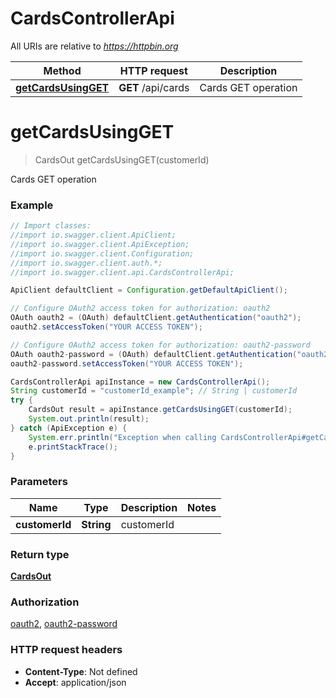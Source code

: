 # CardsControllerApi

All URIs are relative to *https://httpbin.org*

Method | HTTP request | Description
------------- | ------------- | -------------
[**getCardsUsingGET**](CardsControllerApi.md#getCardsUsingGET) | **GET** /api/cards | Cards GET operation


<a name="getCardsUsingGET"></a>
# **getCardsUsingGET**
> CardsOut getCardsUsingGET(customerId)

Cards GET operation

### Example
```java
// Import classes:
//import io.swagger.client.ApiClient;
//import io.swagger.client.ApiException;
//import io.swagger.client.Configuration;
//import io.swagger.client.auth.*;
//import io.swagger.client.api.CardsControllerApi;

ApiClient defaultClient = Configuration.getDefaultApiClient();

// Configure OAuth2 access token for authorization: oauth2
OAuth oauth2 = (OAuth) defaultClient.getAuthentication("oauth2");
oauth2.setAccessToken("YOUR ACCESS TOKEN");

// Configure OAuth2 access token for authorization: oauth2-password
OAuth oauth2-password = (OAuth) defaultClient.getAuthentication("oauth2-password");
oauth2-password.setAccessToken("YOUR ACCESS TOKEN");

CardsControllerApi apiInstance = new CardsControllerApi();
String customerId = "customerId_example"; // String | customerId
try {
    CardsOut result = apiInstance.getCardsUsingGET(customerId);
    System.out.println(result);
} catch (ApiException e) {
    System.err.println("Exception when calling CardsControllerApi#getCardsUsingGET");
    e.printStackTrace();
}
```

### Parameters

Name | Type | Description  | Notes
------------- | ------------- | ------------- | -------------
 **customerId** | **String**| customerId |

### Return type

[**CardsOut**](CardsOut.md)

### Authorization

[oauth2](../README.md#oauth2), [oauth2-password](../README.md#oauth2-password)

### HTTP request headers

 - **Content-Type**: Not defined
 - **Accept**: application/json

